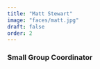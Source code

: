 ```yaml
---
title: "Matt Stewart"
image: "faces/matt.jpg"
draft: false
order: 2
---
```


### Small Group Coordinator

